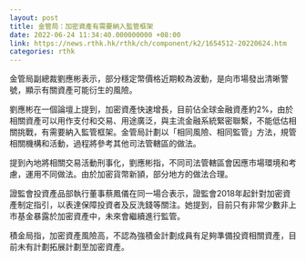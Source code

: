 ```yaml
---
layout: post
title: 金管局：加密資產有需要納入監管框架
date: 2022-06-24 11:34:40.000000000 +08:00
link: https://news.rthk.hk/rthk/ch/component/k2/1654512-20220624.htm
categories: rthk
---
```


金管局副總裁劉應彬表示，部分穩定幣價格近期較為波動，是向市場發出清晰警號，顯示有關資產可能衍生的風險。

劉應彬在一個論壇上提到，加密資產快速增長，目前佔全球金融資產約2%，由於相關資產可以用作支付和交易、用途廣泛，與主流金融系統緊密聯繫，不能低估相關挑戰，有需要納入監管框架。金管局計劃以「相同風險、相同監管」方法，規管相關機構和活動，過程將參考其他司法管轄區的做法。

提到內地將相關交易活動刑事化，劉應彬指，不同司法管轄區會因應市場環境和考慮，運用不同做法。由於加密貨幣新頴，部分地方的做法合理。

證監會投資產品部執行董事蔡鳳儀在同一場合表示，證監會2018年起針對加密資產制定指引，以表達保障投資者及反洗錢等關注。她提到，目前只有非常少數非上市基金暴露於加密資產中，未來會繼續進行監管。

積金局指，加密資產風險高，不認為強積金計劃成員有足夠準備投資相關資產，目前未有計劃拓展計劃至加密資產。
